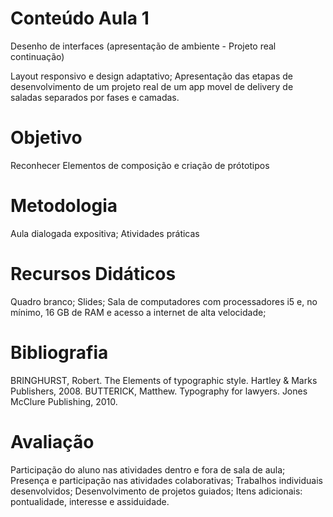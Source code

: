 # Conteúdo Aula 1

Desenho de interfaces (apresentação de ambiente - Projeto real continuação)

Layout responsivo e design adaptativo; Apresentação das etapas de desenvolvimento de um projeto real de um app movel de delivery de saladas separados por fases e camadas.

# Objetivo

Reconhecer Elementos de composição e criação de prótotipos

# Metodologia

Aula dialogada expositiva; Atividades práticas

# Recursos Didáticos

Quadro branco; Slides; Sala de computadores com processadores i5 e, no mínimo, 16 GB de RAM e acesso a internet de alta velocidade;

# Bibliografia

BRINGHURST, Robert. The Elements of typographic style. Hartley & Marks Publishers, 2008.
BUTTERICK, Matthew. Typography for lawyers. Jones McClure Publishing, 2010.

# Avaliação

Participação do aluno nas atividades dentro e fora de sala de aula;
Presença e participação nas atividades colaborativas;
Trabalhos individuais desenvolvidos;
Desenvolvimento de projetos guiados;
Itens adicionais: pontualidade, interesse e assiduidade.
